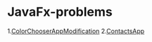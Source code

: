 # JavaFx-problems
1.[ColorChooserAppModification](https://github.com/muz2002/JavaFx-problems/tree/main/ColorChooserAppModification)
2.[ContactsApp](https://github.com/muz2002/JavaFx-problems/tree/main/ContactsApp)
